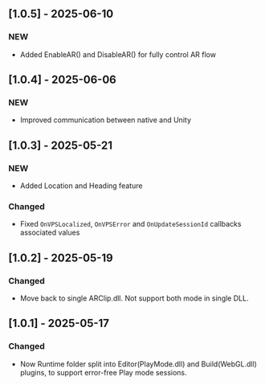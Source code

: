 ## [1.0.5] - 2025-06-10

### NEW

- Added EnableAR() and DisableAR() for fully control AR flow

## [1.0.4] - 2025-06-06

### NEW

- Improved communication between native and Unity

## [1.0.3] - 2025-05-21

### NEW

- Added Location and Heading feature

### Changed

- Fixed `OnVPSLocalized`, `OnVPSError` and `OnUpdateSessionId` callbacks associated values

## [1.0.2] - 2025-05-19

### Changed

- Move back to single ARClip.dll. Not support both mode in single DLL.


## [1.0.1] - 2025-05-17

### Changed

- Now Runtime folder split into Editor(PlayMode.dll) and Build(WebGL.dll) plugins, to support error-free Play mode sessions.
